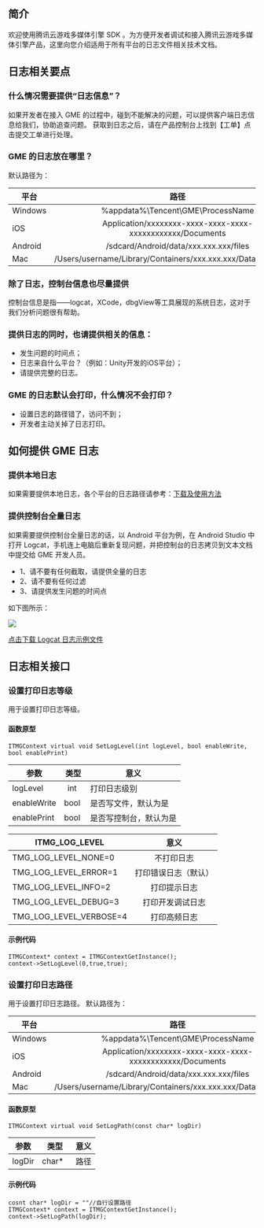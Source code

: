 ## 简介

欢迎使用腾讯云游戏多媒体引擎 SDK 。为方便开发者调试和接入腾讯云游戏多媒体引擎产品，这里向您介绍适用于所有平台的日志文件相关技术文档。

## 日志相关要点
### 什么情况需要提供“日志信息”？
如果开发者在接入 GME 的过程中，碰到不能解决的问题，可以提供客户端日志信息给我们，协助追查问题。
获取到日志之后，请在产品控制台上找到【工单】点击提交工单进行处理。

### GME 的日志放在哪里？
默认路径为：

|平台     |路径        |
| ------------- |:-------------:|
|Windows 	|%appdata%\Tencent\GME\ProcessName|
|iOS    		|Application/xxxxxxxx-xxxx-xxxx-xxxx-xxxxxxxxxxxx/Documents|
|Android	|/sdcard/Android/data/xxx.xxx.xxx/files|
|Mac    		|/Users/username/Library/Containers/xxx.xxx.xxx/Data/Documents|

### 除了日志，控制台信息也尽量提供
控制台信息是指——logcat，XCode，dbgView等工具展现的系统日志，这对于我们分析问题很有帮助。

### 提供日志的同时，也请提供相关的信息：
- 发生问题的时间点；
- 日志来自什么平台？（例如：Unity开发的iOS平台）；
- 请提供完整的日志。

### GME 的日志默认会打印，什么情况不会打印？
- 设置日志的路径错了，访问不到；
- 开发者主动关掉了日志打印。

## 如何提供 GME 日志

### 提供本地日志
如果需要提供本地日志，各个平台的日志路径请参考：[下载及使用方法](https://cloud.tencent.com/document/product/607/30410#.E5.A6.82.E4.BD.95.E5.8F.96.E5.BE.97.E6.97.A5.E5.BF.97.EF.BC.9F)



### 提供控制台全量日志
如果需要提供控制台全量日志的话，以 Android 平台为例，在 Android Studio 中打开 Logcat，手机连上电脑后重新复现问题，并把控制台的日志拷贝到文本文档中提交给 GME 开发人员。
 - 1、请不要有任何截取，请提供全量的日志
 - 2、请不要有任何过滤
 - 3、请提供发生问题的时间点

如下图所示：

![](https://main.qcloudimg.com/raw/0ea7dc4b48eb9a977f1b2809d46725f3.png)

[点击下载 Logcat 日志示例文件](https://main.qcloudimg.com/raw/cbae5759397c1b69832760b3e66c409f.txt)


## 日志相关接口
### 设置打印日志等级
用于设置打印日志等级。
#### 函数原型
```
ITMGContext virtual void SetLogLevel(int logLevel, bool enableWrite, bool enablePrint)
```
|参数     | 类型         |意义|
| ------------- |:-------------:|-------------|
| logLevel    		|int   		|打印日志级别			|
| enableWrite    	|bool   		|是否写文件，默认为是	|
| enablePrint    	|bool   		|是否写控制台，默认为是	|


|ITMG_LOG_LEVEL|意义|
| -------------------------------|:-------------:|
|TMG_LOG_LEVEL_NONE=0		|不打印日志				|
|TMG_LOG_LEVEL_ERROR=1		|打印错误日志（默认）	|
|TMG_LOG_LEVEL_INFO=2		|打印提示日志			|
|TMG_LOG_LEVEL_DEBUG=3		|打印开发调试日志		|
|TMG_LOG_LEVEL_VERBOSE=4	|打印高频日志			|

#### 示例代码  
```
ITMGContext* context = ITMGContextGetInstance();
context->SetLogLevel(0,true,true);
```

### 设置打印日志路径
用于设置打印日志路径。
默认路径为：

|平台     |路径        |
| ------------- |:-------------:|
|Windows 	|%appdata%\Tencent\GME\ProcessName|
|iOS    		|Application/xxxxxxxx-xxxx-xxxx-xxxx-xxxxxxxxxxxx/Documents|
|Android	|/sdcard/Android/data/xxx.xxx.xxx/files|
|Mac    		|/Users/username/Library/Containers/xxx.xxx.xxx/Data/Documents|

#### 函数原型
```
ITMGContext virtual void SetLogPath(const char* logDir) 
```

|参数     | 类型         |意义|
| ------------- |:-------------:|-------------|
| logDir    		|char*    		|路径|
#### 示例代码  
```
cosnt char* logDir = ""//自行设置路径
ITMGContext* context = ITMGContextGetInstance();
context->SetLogPath(logDir);
```

